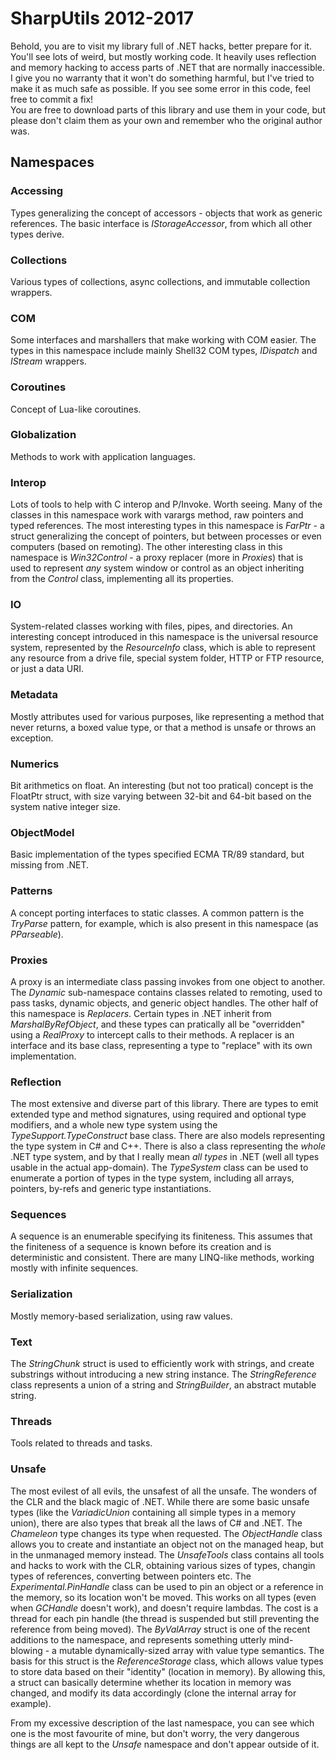 SharpUtils 2012-2017
==========

Behold, you are to visit my library full of .NET hacks, better prepare for it. You'll see lots of weird, but mostly working code. It heavily uses reflection and memory hacking to access parts of .NET that are normally inaccessible. I give you no warranty that it won't do something harmful, but I've tried to make it as much safe as possible. 
If you see some error in this code, feel free to commit a fix!  
You are free to download parts of this library and use them in your code, but please don't claim them as your own and remember who the original author was. 

## Namespaces

### Accessing
Types generalizing the concept of accessors - objects that work as generic references.
The basic interface is *IStorageAccessor*, from which all other types derive.

### Collections
Various types of collections, async collections, and immutable collection wrappers.

### COM
Some interfaces and marshallers that make working with COM easier. The types in this namespace include mainly Shell32 COM types, *IDispatch* and *IStream* wrappers.

### Coroutines
Concept of Lua-like coroutines.

### Globalization
Methods to work with application languages.

### Interop
Lots of tools to help with C interop and P/Invoke. Worth seeing. Many of the classes in this namespace work with varargs method, raw pointers and typed references.
The most interesting types in this namespace is *FarPtr* - a struct generalizing the concept of pointers, but between processes or even computers (based on remoting).
The other interesting class in this namespace is *Win32Control* - a proxy replacer (more in *Proxies*) that is used to represent *any* system window or control as an object inheriting from the *Control* class, implementing all its properties.

### IO
System-related classes working with files, pipes, and directories. An interesting concept introduced in this namespace is the universal resource system, represented by the *ResourceInfo* class, which is able to represent any resource from a drive file, special system folder, HTTP or FTP resource, or just a data URI.

### Metadata
Mostly attributes used for various purposes, like representing a method that never returns, a boxed value type, or that a method is unsafe or throws an exception.

### Numerics
Bit arithmetics on float. An interesting (but not too pratical) concept is the FloatPtr struct, with size varying between 32-bit and 64-bit based on the system native integer size.

### ObjectModel
Basic implementation of the types specified ECMA TR/89 standard, but missing from .NET.

### Patterns
A concept porting interfaces to static classes. A common pattern is the *TryParse* pattern, for example, which is also present in this namespace (as *PParseable*).

### Proxies
A proxy is an intermediate class passing invokes from one object to another.
The *Dynamic* sub-namespace contains classes related to remoting, used to pass tasks, dynamic objects, and generic object handles.
The other half of this namespace is *Replacers*. Certain types in .NET inherit from *MarshalByRefObject*, and these types can pratically all be "overridden" using a *RealProxy* to intercept calls to their methods. A replacer is an interface and its base class, representing a type to "replace" with its own implementation.

### Reflection
The most extensive and diverse part of this library. There are types to emit extended type and method signatures, using required and optional type modifiers, and a whole new type system using the *TypeSupport.TypeConstruct* base class. There are also models representing the type system in C# and C++.
There is also a class representing the *whole* .NET type system, and by that I really mean *all types* in .NET (well all types usable in the actual app-domain). The *TypeSystem* class can be used to enumerate a portion of types in the type system, including all arrays, pointers, by-refs and generic type instantiations.

### Sequences
A sequence is an enumerable specifying its finiteness. This assumes that the finiteness of a sequence is known before its creation and is deterministic and consistent. There are many LINQ-like methods, working mostly with infinite sequences.

### Serialization
Mostly memory-based serialization, using raw values.

### Text
The *StringChunk* struct is used to efficiently work with strings, and create substrings without introducing a new string instance. The *StringReference* class represents a union of a string and *StringBuilder*, an abstract mutable string.

### Threads
Tools related to threads and tasks. 

### Unsafe
The most evilest of all evils, the unsafest of all the unsafe. The wonders of the CLR and the black magic of .NET.
While there are some basic unsafe types (like the *VariadicUnion* containing all simple types in a memory union), there are also types that break all the laws of C# and .NET.
The *Chameleon* type changes its type when requested. The *ObjectHandle* class allows you to create and instantiate an object not on the managed heap, but in the unmanaged memory instead. The *UnsafeTools* class contains all tools and hacks to work with the CLR, obtaining various sizes of types, changin types of references, converting between pointers etc.
The *Experimental.PinHandle* class can be used to pin an object or a reference in the memory, so its location won't be moved. This works on all types (even when *GCHandle* doesn't work), and doesn't require lambdas. The cost is a thread for each pin handle (the thread is suspended but still preventing the reference from being moved).
The *ByValArray* struct is one of the recent additions to the namespace, and represents something utterly mind-blowing - a mutable dynamically-sized array with value type semantics. The basis for this struct is the *ReferenceStorage* class, which allows value types to store data based on their "identity" (location in memory). By allowing this, a struct can basically determine whether its location in memory was changed, and modify its data accordingly (clone the internal array for example).

From my excessive description of the last namespace, you can see which one is the most favourite of mine, but don't worry, the very dangerous things are all kept to the *Unsafe* namespace and don't appear outside of it.